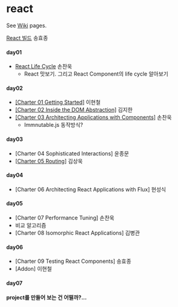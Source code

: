 # react

See [Wiki](https://github.com/studye/react/wiki) pages.

[React 빌드](https://github.com/studye/react/wiki/React-%EB%B9%8C%EB%93%9C%ED%95%98%EA%B8%B0) 송효종

#### day01 
* [React Life Cycle](https://github.com/studye/react/wiki/React-Life-Cycle) 손찬욱  
  * React 맛보기. 그리고 React Component의 life cycle 알아보기

#### day02 
* [[Charter 01 Getting Started]](https://github.com/studye/react/wiki/%5BCharter-01-Getting-Started%5D) 이현철
* [[Charter 02 Inside the DOM Abstraction]](https://github.com/studye/react/wiki/%5BCharter-02-Inside-the-DOM-Abstraction%5D) 김지한
* [[Charter 03 Architecting Applications with Components]](https://github.com/studye/react/wiki/%5BChapter-3-Architecting-Applications-with-Components%5D) 손찬욱
  * Immnutable.js 동작방식? 

#### day03 
* [Charter 04 Sophisticated Interactions] 윤종문
* [[Charter 05 Routing]](https://github.com/sangwook-kim/pro-react-study/blob/master/routing/readme.md) 김상욱

#### day04 
* [Charter 06 Architecting React Applications with Flux] 현성식

#### day05 
* [Charter 07 Performance Tuning] 손찬욱
 * 비교 알고리즘  
* [Charter 08 Isomorphic React Applications] 김병관

#### day06 
* [Charter 09 Testing React Components] 송효종
* [Addon] 이현철
 
#### day07


#### project를 만들어 보는 건 어떨까?...
